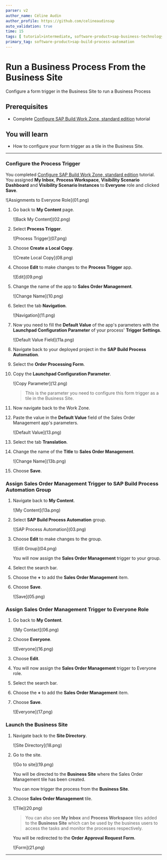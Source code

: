 ```yaml
---
parser: v2
author_name: Céline Audin
author_profile: https://github.com/celineaudinsap
auto_validation: true
time: 15
tags: [ tutorial>intermediate, software-product>sap-business-technology-platform, tutorial>free-tier]
primary_tag: software-product>sap-build-process-automation
---
```


# Run a Business Process From the Business Site
<!-- description --> Configure a form trigger in the Business Site to run a Business Process

## Prerequisites
 - Complete [Configure SAP Build Work Zone, standard edition](spa-configure-launchpad) tutorial

## You will learn
  - How to configure your form trigger as a tile in the Business Site.

---

### Configure the Process Trigger


You completed [Configure SAP Build Work Zone, standard edition](spa-configure-launchpad) tutorial. You assigned **My Inbox**, **Process Workspace**, **Visibility Scenario Dashboard** and **Visibility Scenario Instances** to **Everyone** role and clicked **Save**.

<!-- border -->![Assignments to Everyone Role](01.png)

1. Go back to **My Content** page.

    <!-- border -->![Back My Content](02.png)

2. Select **Process Trigger**.

    <!-- border -->![Process Trigger](07.png)

2. Choose **Create a Local Copy**.

    <!-- border -->![Create Local Copy](08.png)

3. Choose **Edit** to make changes to the **Process Trigger** app.

    <!-- border -->![Edit](09.png)

4. Change the name of the app to **Sales Order Management**.

    <!-- border -->![Change Name](10.png)

5. Select the tab **Navigation**.

    <!-- border -->![Navigation](11.png)

6. Now you need to fill the **Default Value** of the app's parameters with the **Launchpad Configuration Parameter** of your process' **Trigger Settings**.

    <!-- border -->![Default Value Field](11a.png)

7. Navigate back to your deployed project in the **SAP Build Process Automation**.

8. Select the **Order Processing Form**.

9. Copy the **Launchpad Configuration Parameter**.

    <!-- border -->![Copy Parameter](12.png)

    >This is the parameter you need to configure this form trigger as a tile in the Business Site.

10. Now navigate back to the Work Zone.

11. Paste the value in the **Default Value** field of the Sales Order Management app's parameters.

    <!-- border -->![Default Value](13.png)

12. Select the tab **Translation**.

13. Change the name of the **Title** to **Sales Order Management**.

    <!-- border -->![Change Name](13b.png)

12. Choose **Save**.



### Assign Sales Order Management Trigger to SAP Build Process Automation Group


1. Navigate back to **My Content**.

    <!-- border -->![My Content](13a.png)

2. Select **SAP Build Process Automation** group.

    <!-- border -->![SAP Process Automation](03.png)

3. Choose **Edit** to make changes to the group.

    <!-- border -->![Edit Group](04.png)

    You will now assign the **Sales Order Management** trigger to your group.

4. Select the search bar.

5. Choose the **+** to add the **Sales Order Management** item.

6. Choose **Save**.

    <!-- border -->![Save](05.png)


### Assign Sales Order Management Trigger to Everyone Role


1. Go back to **My Content**.

    <!-- border -->![My Contact](06.png)

2. Choose **Everyone**.

    <!-- border -->![Everyone](16.png)

3. Choose **Edit**.

4. You will now assign the **Sales Order Management** trigger to Everyone role.

5. Select the search bar.

6. Choose the **+** to add the **Sales Order Management** item.

7. Choose **Save**.

    <!-- border -->![Everyone](17.png)


### Launch the Business Site


1. Navigate back to the **Site Directory**.

    <!-- border -->![Site Directory](18.png)

2. Go to the site.

    <!-- border -->![Go to site](19.png)

    You will be directed to the **Business Site** where the Sales Order Management tile has been created.

    You can now trigger the process from the **Business Site**.

3. Choose **Sales Order Management** tile.

    <!-- border -->![Tile](20.png)

    > You can also see **My Inbox** and **Process Workspace** tiles added to the **Business Site** which can be used by the business users to access the tasks and monitor the processes respectively.

    You will be redirected to the **Order Approval Request Form**.

    <!-- border -->![Form](21.png)



---
